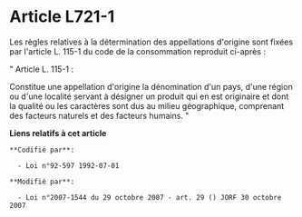 # Article L721-1

Les règles relatives à la détermination des appellations d'origine sont fixées par l'article L. 115-1 du code de la
consommation reproduit ci-après : 

" Article L. 115-1 : 

Constitue une appellation d'origine la dénomination d'un pays, d'une région ou d'une localité servant à désigner un produit
qui en est originaire et dont la qualité ou les caractères sont dus au milieu géographique, comprenant des facteurs naturels
et des facteurs humains. "

**Liens relatifs à cet article**

	**Codifié par**:

	  - Loi n°92-597 1992-07-01

	**Modifié par**:

	  - Loi n°2007-1544 du 29 octobre 2007 - art. 29 () JORF 30 octobre 2007
